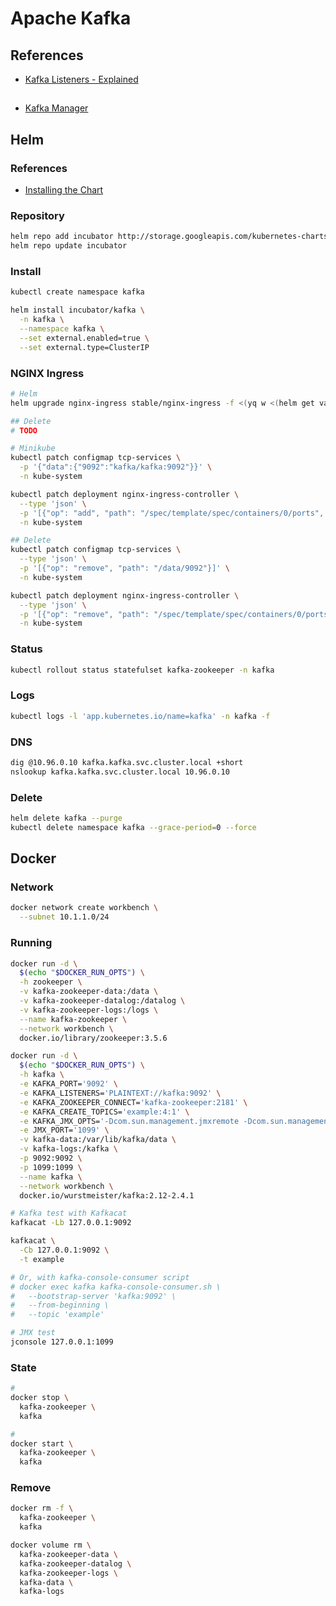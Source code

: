 # Apache Kafka

<!--
https://medium.com/@sathishjayaram/batch-processing-of-multi-partitioned-kafka-topics-using-spark-with-example-b686676d33f1
https://www.slideshare.net/KaiWaehner/apache-kafka-open-source-ecosystem-for-machine-learning-at-extreme-scale-apachecon-montreal-sept-2018
https://www.confluent.io/blog/using-apache-kafka-drive-cutting-edge-machine-learning
https://www.confluent.io/blog/build-deploy-scalable-machine-learning-production-apache-kafka/
https://medium.com/@stephane.maarek/how-to-use-apache-kafka-to-transform-a-batch-pipeline-into-a-real-time-one-831b48a6ad85
https://github.com/kaiwaehner/kafka-streams-machine-learning-examples
-->

## References

- [Kafka Listeners - Explained](https://rmoff.net/2018/08/02/kafka-listeners-explained/)

##

- [Kafka Manager](/kafka-manager.md)

## Helm

### References

- [Installing the Chart](https://github.com/helm/charts/tree/master/incubator/kafka#installing-the-chart)

### Repository

```sh
helm repo add incubator http://storage.googleapis.com/kubernetes-charts-incubator
helm repo update incubator
```

### Install

```sh
kubectl create namespace kafka
```

```sh
helm install incubator/kafka \
  -n kafka \
  --namespace kafka \
  --set external.enabled=true \
  --set external.type=ClusterIP
```

### NGINX Ingress

```sh
# Helm
helm upgrade nginx-ingress stable/nginx-ingress -f <(yq w <(helm get values nginx-ingress) tcp.9092 kafka/kafka:9092)

## Delete
# TODO

# Minikube
kubectl patch configmap tcp-services \
  -p '{"data":{"9092":"kafka/kafka:9092"}}' \
  -n kube-system

kubectl patch deployment nginx-ingress-controller \
  --type 'json' \
  -p '[{"op": "add", "path": "/spec/template/spec/containers/0/ports", "value": [{"hostPort": 9092, "containerPort": 9092}]}]' \
  -n kube-system

## Delete
kubectl patch configmap tcp-services \
  --type 'json' \
  -p '[{"op": "remove", "path": "/data/9092"}]' \
  -n kube-system

kubectl patch deployment nginx-ingress-controller \
  --type 'json' \
  -p '[{"op": "remove", "path": "/spec/template/spec/containers/0/ports", "value": [{"hostPort": 9092, "containerPort": 9092}]}]' \
  -n kube-system
```

### Status

```sh
kubectl rollout status statefulset kafka-zookeeper -n kafka
```

### Logs

```sh
kubectl logs -l 'app.kubernetes.io/name=kafka' -n kafka -f
```

### DNS

```sh
dig @10.96.0.10 kafka.kafka.svc.cluster.local +short
nslookup kafka.kafka.svc.cluster.local 10.96.0.10
```

### Delete

```sh
helm delete kafka --purge
kubectl delete namespace kafka --grace-period=0 --force
```

## Docker

### Network

```sh
docker network create workbench \
  --subnet 10.1.1.0/24
```

### Running

```sh
docker run -d \
  $(echo "$DOCKER_RUN_OPTS") \
  -h zookeeper \
  -v kafka-zookeeper-data:/data \
  -v kafka-zookeeper-datalog:/datalog \
  -v kafka-zookeeper-logs:/logs \
  --name kafka-zookeeper \
  --network workbench \
  docker.io/library/zookeeper:3.5.6
```

```sh
docker run -d \
  $(echo "$DOCKER_RUN_OPTS") \
  -h kafka \
  -e KAFKA_PORT='9092' \
  -e KAFKA_LISTENERS='PLAINTEXT://kafka:9092' \
  -e KAFKA_ZOOKEEPER_CONNECT='kafka-zookeeper:2181' \
  -e KAFKA_CREATE_TOPICS='example:4:1' \
  -e KAFKA_JMX_OPTS='-Dcom.sun.management.jmxremote -Dcom.sun.management.jmxremote.authenticate=false -Dcom.sun.management.jmxremote.ssl=false -Djava.rmi.server.hostname=127.0.0.1 -Dcom.sun.management.jmxremote.rmi.port=1099' \
  -e JMX_PORT='1099' \
  -v kafka-data:/var/lib/kafka/data \
  -v kafka-logs:/kafka \
  -p 9092:9092 \
  -p 1099:1099 \
  --name kafka \
  --network workbench \
  docker.io/wurstmeister/kafka:2.12-2.4.1
```

```sh
# Kafka test with Kafkacat
kafkacat -Lb 127.0.0.1:9092

kafkacat \
  -Cb 127.0.0.1:9092 \
  -t example

# Or, with kafka-console-consumer script
# docker exec kafka kafka-console-consumer.sh \
#   --bootstrap-server 'kafka:9092' \
#   --from-beginning \
#   --topic 'example'

# JMX test
jconsole 127.0.0.1:1099
```

### State

```sh
#
docker stop \
  kafka-zookeeper \
  kafka

#
docker start \
  kafka-zookeeper \
  kafka
```

### Remove

```sh
docker rm -f \
  kafka-zookeeper \
  kafka

docker volume rm \
  kafka-zookeeper-data \
  kafka-zookeeper-datalog \
  kafka-zookeeper-logs \
  kafka-data \
  kafka-logs
```

